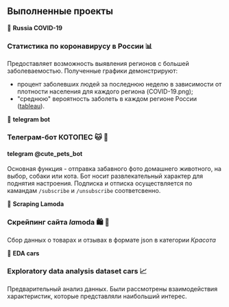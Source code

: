 ## Выполненные проекты
:file_folder: **Russia COVID-19**

### Статистика по коронавирусу в России :bar_chart:

Предоставляет возможность выявления регионов с большей заболеваемостью. Полученные графики демонстрируют:
- процент заболевших людей за последнюю неделю в зависимости от плотности населения для каждого региона (COVID-19.png);
- "среднюю" вероятность заболеть в каждом регионе России ([tableau](https://public.tableau.com/app/profile/elena7004/viz/RussiastatisticsCOVID-19/COVID-19?publish=yes)).

:file_folder: **telegram bot**

### Телеграм-бот КОТОПЕС :cat: :dog:
#### telegram @cute_pets_bot

Основная функция - отправка забавного фото домашнего животного, на выбор, собаки или кота. Бот носит развлекательный характер для поднятия настроения. Подписка и отписка осуществляется по камандам `/subscribe` и `/unsubscribe` соответсвенно.

:file_folder: **Scraping Lamoda**

### Скрейпинг сайта *la*moda :shopping: :lipstick:

Сбор данных о товарах и отзывах в формате json в категории *Красота*

:file_folder: **EDA cars**

### Exploratory data analysis dataset cars :chart_with_upwards_trend:

Предварительный анализ данных. Были рассмотрены взаимодействия характеристик, которые представляли наибольший интерес.
